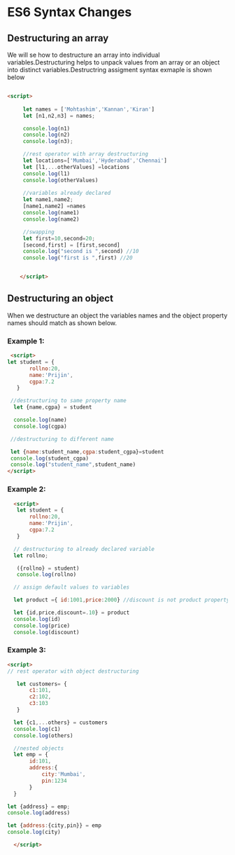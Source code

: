 
# ES6 Syntax Changes

## Destructuring an array

We will se how to destructure an array into individual variables.Destructuring helps to unpack values from an array or an object into distinct variables.Destructring assigment syntax exmaple is shown below


```html

<script>
     
     let names = ['Mohtashim','Kannan','Kiran']
     let [n1,n2,n3] = names;

     console.log(n1)
     console.log(n2)
     console.log(n3);

     //rest operator with array destructuring
     let locations=['Mumbai','Hyderabad','Chennai']
     let [l1,...otherValues] =locations
     console.log(l1)
     console.log(otherValues)
    
     //variables already declared
     let name1,name2;
     [name1,name2] =names
     console.log(name1)
     console.log(name2)

     //swapping 
     let first=10,second=20;
     [second,first] = [first,second]
     console.log("second is ",second) //10
     console.log("first is ",first) //20


    </script> 

```

## Destructuring an object

When we destructure an object the variables names and the object property names should match as shown below.

### Example 1:

```html
 <script>
let student = {
       rollno:20,
       name:'Prijin',
       cgpa:7.2
   }

 //destructuring to same property name
  let {name,cgpa} = student

  console.log(name)
  console.log(cgpa)

 //destructuring to different name

 let {name:student_name,cgpa:student_cgpa}=student
 console.log(student_cgpa)
 console.log("student_name",student_name)
</script>

```

### Example 2:


```html
  <script>
   let student = {
       rollno:20,
       name:'Prijin',
       cgpa:7.2
   }

  // destructuring to already declared variable
  let rollno;

   ({rollno} = student)
   console.log(rollno)

  // assign default values to variables 

  let product ={ id:1001,price:2000} //discount is not product property

  let {id,price,discount=.10} = product 
  console.log(id)
  console.log(price)
  console.log(discount)


```

### Example 3:


```html
<script>
// rest operator with object destructuring

   let customers= {
       c1:101,
       c2:102,
       c3:103
   }

  let {c1,...others} = customers
  console.log(c1)
  console.log(others)

  //nested objects
  let emp = {
       id:101,
       address:{
           city:'Mumbai',
           pin:1234
       }
  }

let {address} = emp;
console.log(address)

let {address:{city,pin}} = emp
console.log(city)

  </script>


```

